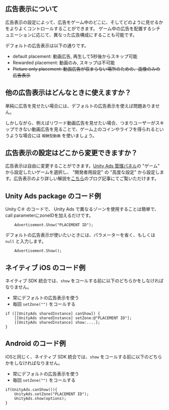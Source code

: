 ## 広告表示について

広告表示の設定によって、広告をゲーム中のどこに、そしてどのように見せるかをよりよくコントロールすることができます。
ゲーム中の広告を配置するシチュエーションに応じて、異なった広告構成にすることも可能です。

デフォルトの広告表示は以下の通りです。

* default placement: 動画広告, 再生して5秒後からスキップ可能
* Rewarded placement: 動画のみ, スキップは不可能
* ~~Picture only placement: 動画広告が収まらない場所のための、画像のみの広告表示~~

## 他の広告表示はどんなときに使えますか？

単純に広告を見せたい場合には、デフォルトの広告表示を使えば問題ありません。

しかしながら、例えばリワード動画広告を見せたい場合、つまりユーザーがスキップできない動画広告を見ることで、ゲーム上のコインやライフを得られるというような場合には `報酬型動画` を使いましょう。

## 広告表示の設定はどこから変更できますか？

広告表示は自由に変更することができます。[Unity Ads 管理パネル](https://unityads.unity3d.com/admin/)の "ゲーム" から設定したいゲームを選択し、 "開発者用設定" の "高度な設定" から設定します。広告表示のより詳しい解説を[こちら](http://blogs.unity3d.com/2015/04/15/a-designers-guide-to-using-video-ads/)のブログ記事にてご覧いただけます。

## Unity Ads package のコード例

Unity C＃ のコードで、 Unity Ads で異なるゾーンを使用することは簡単で、call parameterにzoneIDを加えるだけです。

```
    Advertisement.Show("PLACEMENT ID");
```

デフォルトの広告表示が使いたいときには、パラメーターを省く、もしくは `null` と入力します。

```
    Advertisement.Show();
```

## ネイティブ iOS のコード例

ネイティブ SDK 統合では、`show` をコールする前に以下のどちらかをしなければなりません。
 
- 常にデフォルトの広告表示を使う
- 毎回 `setZone("")` をコールする



```
if ([[UnityAds sharedInstance] canShow]) {
    [[UnityAds sharedInstance] setZone:@"PLACEMENT ID"];
    [[UnityAds sharedInstance] show:....];
}
```

## Android のコード例

iOSと同じく、ネイティブ SDK 統合では、`show` をコールする前に以下のどちらかをしなければなりません。
 
- 常にデフォルトの広告表示を使う
- 毎回 `setZone("")` をコールする

```
if(UnityAds.canShow()){
    UnityAds.setZone("PLACEMENT ID");
    UnityAds.show(options);
}
```

